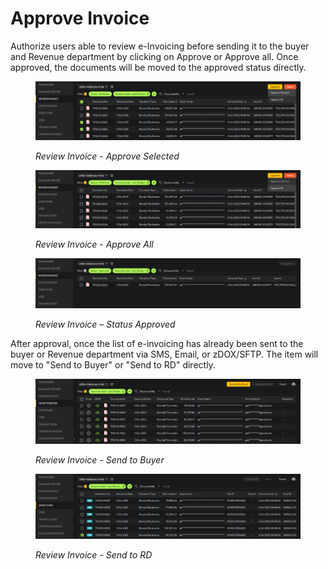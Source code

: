 # Approve Invoice

Authorize users able to review e-Invoicing before sending it to the buyer and Revenue department by clicking on Approve or Approve all. Once approved, the documents will be moved to the approved status directly.

<figure><img src="../../.gitbook/assets/image (40).png" alt=""><figcaption><p><em>Review Invoice - Approve Selected</em></p></figcaption></figure>

<figure><img src="../../.gitbook/assets/image (23).png" alt=""><figcaption><p><em>Review Invoice - Approve All</em></p></figcaption></figure>

<figure><img src="../../.gitbook/assets/image (79).png" alt=""><figcaption><p><em>Review Invoice – Status Approved</em></p></figcaption></figure>

After approval, once the list of e-invoicing has already been sent to the buyer or Revenue department via SMS, Email, or zDOX/SFTP. The item will move to "Send to Buyer" or "Send to RD" directly.

<figure><img src="../../.gitbook/assets/image (74).png" alt=""><figcaption><p><em>Review Invoice - Send to Buyer</em></p></figcaption></figure>

<figure><img src="../../.gitbook/assets/image (71).png" alt=""><figcaption><p><em>Review Invoice - Send to RD</em></p></figcaption></figure>
